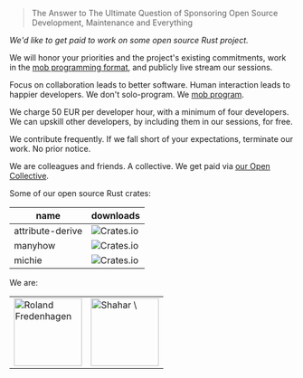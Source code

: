 > The Answer to The Ultimate Question of Sponsoring Open Source Development,
> Maintenance and Everything

*We'd like to get paid to work on some open source Rust project.*

We will
honor your priorities and the project's existing commitments,
work in the [mob programming format](#mob-programming),
and
publicly live stream our sessions.

Focus on collaboration leads to better software.
Human interaction leads to happier developers.
We don't solo-program.
We [mob program][mob programming].

We charge 50 EUR per developer hour,
with a minimum of four developers.
We can upskill other developers, by including them in our sessions, for free.

We contribute frequently.
If we fall short of your expectations, terminate our work.
No prior notice.

We are colleagues and friends.
A collective.
We get paid via [our Open Collective].

Some of our open source Rust crates:

| name | downloads |
|-|-|
| attribute-derive | ![Crates.io](https://img.shields.io/crates/d/attribute-derive) |
| manyhow | ![Crates.io](https://img.shields.io/crates/d/manyhow) |
| michie | ![Crates.io](https://img.shields.io/crates/d/michie) |

We are:

<table><tr>
<td><a href="https://github.com/ModProg"><img
  alt="Roland Fredenhagen" width="120"
  src="https://avatars.githubusercontent.com/u/11978847?v=4"
></a></td>
<td><a href="https://github.com/mightyiam"><img
  alt="Shahar \"Dawn\" Or" width="120"
  src="https://avatars.githubusercontent.com/u/635591?v=4"
></a></td>
</tr></table>

[Razor Sharp Changes]: ../razor-sharp-changes
[Rust]: https://www.rust-lang.org
[mob programming]: https://www.remotemobprogramming.org/
[our Open Collective]: https://opencollective.com/molybdenumsoftware
